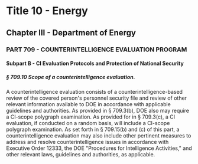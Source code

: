 
# Title 10 - Energy
## Chapter III - Department of Energy
### PART 709 - COUNTERINTELLIGENCE EVALUATION PROGRAM
#### Subpart B - CI Evaluation Protocols and Protection of National Security
##### § 709.10 Scope of a counterintelligence evaluation.

A counterintelligence evaluation consists of a counterintelligence-based review of the covered person's personnel security file and review of other relevant information available to DOE in accordance with applicable guidelines and authorities. As provided in § 709.3(b), DOE also may require a CI-scope polygraph examination. As provided for in § 709.3(c), a CI evaluation, if conducted on a random basis, will include a CI-scope polygraph examination. As set forth in § 709.15(b) and (c) of this part, a counterintelligence evaluation may also include other pertinent measures to address and resolve counterintelligence issues in accordance with Executive Order 12333, the DOE "Procedures for Intelligence Activities," and other relevant laws, guidelines and authorities, as applicable.
